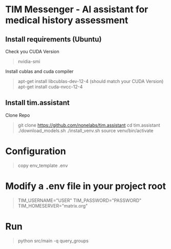 # TIM Messenger - AI assistant for medical history assessment

## Install requirements (Ubuntu)
Check you CUDA Version
> nvidia-smi

Install cublas and cuda compiler
> apt-get install libcublas-dev-12-4 (should match your CUDA Version)
> apt-get install cuda-nvcc-12-4

## Install tim.assistant
Clone Repo
> git clone https://github.com/nonelabs/tim.assistant
> cd tim.assistant
> ./download_models.sh
> ./install_venv.sh
> source venv/bin/activate

# Configuration
> copy env_template .env
> 
# Modify a .env file in your project root
> TIM_USERNAME="USER"
> TIM_PASSWORD="PASSWORD"
> TIM_HOMESERVER="matrix.org"

# Run
> python src/main -q query_groups
